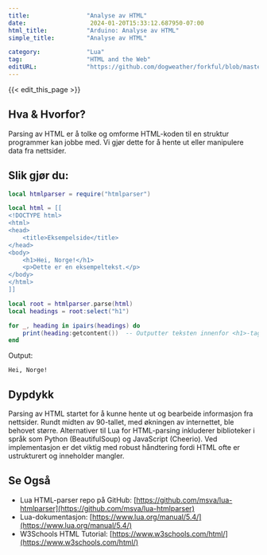 ```yaml
---
title:                "Analyse av HTML"
date:                  2024-01-20T15:33:12.687950-07:00
html_title:           "Arduino: Analyse av HTML"
simple_title:         "Analyse av HTML"

category:             "Lua"
tag:                  "HTML and the Web"
editURL:              "https://github.com/dogweather/forkful/blob/master/content/no/lua/parsing-html.md"
---
```


{{< edit_this_page >}}

## Hva & Hvorfor?
Parsing av HTML er å tolke og omforme HTML-koden til en struktur programmer kan jobbe med. Vi gjør dette for å hente ut eller manipulere data fra nettsider.

## Slik gjør du:
```Lua
local htmlparser = require("htmlparser")

local html = [[
<!DOCTYPE html>
<html>
<head>
    <title>Eksempelside</title>
</head>
<body>
    <h1>Hei, Norge!</h1>
    <p>Dette er en eksempeltekst.</p>
</body>
</html>
]]

local root = htmlparser.parse(html)
local headings = root:select("h1")

for _, heading in ipairs(headings) do
    print(heading:getcontent())  -- Outputter teksten innenfor <h1>-taggen
end
```
Output:
```
Hei, Norge!
```

## Dypdykk
Parsing av HTML startet for å kunne hente ut og bearbeide informasjon fra nettsider. Rundt midten av 90-tallet, med økningen av internettet, ble behovet større. Alternativer til Lua for HTML-parsing inkluderer biblioteker i språk som Python (BeautifulSoup) og JavaScript (Cheerio). Ved implementasjon er det viktig med robust håndtering fordi HTML ofte er ustrukturert og inneholder mangler.

## Se Også
- Lua HTML-parser repo på GitHub: [https://github.com/msva/lua-htmlparser](https://github.com/msva/lua-htmlparser)
- Lua-dokumentasjon: [https://www.lua.org/manual/5.4/](https://www.lua.org/manual/5.4/)
- W3Schools HTML Tutorial: [https://www.w3schools.com/html/](https://www.w3schools.com/html/)
